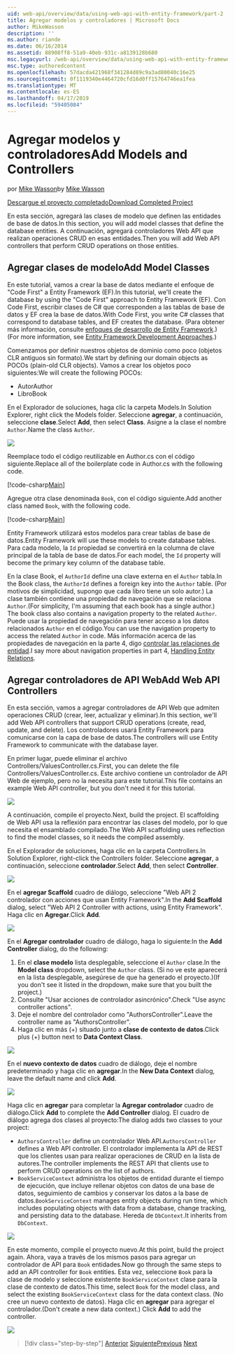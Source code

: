 ```yaml
---
uid: web-api/overview/data/using-web-api-with-entity-framework/part-2
title: Agregar modelos y controladores | Microsoft Docs
author: MikeWasson
description: ''
ms.author: riande
ms.date: 06/16/2014
ms.assetid: 88908ff8-51a9-40eb-931c-a8139128b680
msc.legacyurl: /web-api/overview/data/using-web-api-with-entity-framework/part-2
msc.type: authoredcontent
ms.openlocfilehash: 57dacda421968f341284d89c9a3ad80040c16e25
ms.sourcegitcommit: 0f1119340e4464720cfd16d0ff15764746ea1fea
ms.translationtype: MT
ms.contentlocale: es-ES
ms.lasthandoff: 04/17/2019
ms.locfileid: "59405084"
---
```

# <a name="add-models-and-controllers"></a><span data-ttu-id="68333-102">Agregar modelos y controladores</span><span class="sxs-lookup"><span data-stu-id="68333-102">Add Models and Controllers</span></span>

<span data-ttu-id="68333-103">por [Mike Wasson](https://github.com/MikeWasson)</span><span class="sxs-lookup"><span data-stu-id="68333-103">by [Mike Wasson](https://github.com/MikeWasson)</span></span>

[<span data-ttu-id="68333-104">Descargue el proyecto completado</span><span class="sxs-lookup"><span data-stu-id="68333-104">Download Completed Project</span></span>](https://github.com/MikeWasson/BookService)

<span data-ttu-id="68333-105">En esta sección, agregará las clases de modelo que definen las entidades de base de datos.</span><span class="sxs-lookup"><span data-stu-id="68333-105">In this section, you will add model classes that define the database entities.</span></span> <span data-ttu-id="68333-106">A continuación, agregará controladores Web API que realizan operaciones CRUD en esas entidades.</span><span class="sxs-lookup"><span data-stu-id="68333-106">Then you will add Web API controllers that perform CRUD operations on those entities.</span></span>

## <a name="add-model-classes"></a><span data-ttu-id="68333-107">Agregar clases de modelo</span><span class="sxs-lookup"><span data-stu-id="68333-107">Add Model Classes</span></span>

<span data-ttu-id="68333-108">En este tutorial, vamos a crear la base de datos mediante el enfoque de "Code First" a Entity Framework (EF).</span><span class="sxs-lookup"><span data-stu-id="68333-108">In this tutorial, we'll create the database by using the "Code First" approach to Entity Framework (EF).</span></span> <span data-ttu-id="68333-109">Con Code First, escribir clases de C# que corresponden a las tablas de base de datos y EF crea la base de datos.</span><span class="sxs-lookup"><span data-stu-id="68333-109">With Code First, you write C# classes that correspond to database tables, and EF creates the database.</span></span> <span data-ttu-id="68333-110">(Para obtener más información, consulte [enfoques de desarrollo de Entity Framework](https://msdn.microsoft.com/library/ms178359%28v=vs.110%29.aspx#dbfmfcf).)</span><span class="sxs-lookup"><span data-stu-id="68333-110">(For more information, see [Entity Framework Development Approaches](https://msdn.microsoft.com/library/ms178359%28v=vs.110%29.aspx#dbfmfcf).)</span></span>

<span data-ttu-id="68333-111">Comenzamos por definir nuestros objetos de dominio como poco (objetos CLR antiguos sin formato).</span><span class="sxs-lookup"><span data-stu-id="68333-111">We start by defining our domain objects as POCOs (plain-old CLR objects).</span></span> <span data-ttu-id="68333-112">Vamos a crear los objetos poco siguientes:</span><span class="sxs-lookup"><span data-stu-id="68333-112">We will create the following POCOs:</span></span>

- <span data-ttu-id="68333-113">Autor</span><span class="sxs-lookup"><span data-stu-id="68333-113">Author</span></span>
- <span data-ttu-id="68333-114">Libro</span><span class="sxs-lookup"><span data-stu-id="68333-114">Book</span></span>

<span data-ttu-id="68333-115">En el Explorador de soluciones, haga clic la carpeta Models.</span><span class="sxs-lookup"><span data-stu-id="68333-115">In Solution Explorer, right click the Models folder.</span></span> <span data-ttu-id="68333-116">Seleccione **agregar**, a continuación, seleccione **clase**.</span><span class="sxs-lookup"><span data-stu-id="68333-116">Select **Add**, then select **Class**.</span></span> <span data-ttu-id="68333-117">Asigne a la clase el nombre `Author`.</span><span class="sxs-lookup"><span data-stu-id="68333-117">Name the class `Author`.</span></span>

![](part-2/_static/image1.png)

<span data-ttu-id="68333-118">Reemplace todo el código reutilizable en Author.cs con el código siguiente.</span><span class="sxs-lookup"><span data-stu-id="68333-118">Replace all of the boilerplate code in Author.cs with the following code.</span></span>

[!code-csharp[Main](part-2/samples/sample1.cs)]

<span data-ttu-id="68333-119">Agregue otra clase denominada `Book`, con el código siguiente.</span><span class="sxs-lookup"><span data-stu-id="68333-119">Add another class named `Book`, with the following code.</span></span>

[!code-csharp[Main](part-2/samples/sample2.cs)]

<span data-ttu-id="68333-120">Entity Framework utilizará estos modelos para crear tablas de base de datos.</span><span class="sxs-lookup"><span data-stu-id="68333-120">Entity Framework will use these models to create database tables.</span></span> <span data-ttu-id="68333-121">Para cada modelo, la `Id` propiedad se convertirá en la columna de clave principal de la tabla de base de datos.</span><span class="sxs-lookup"><span data-stu-id="68333-121">For each model, the `Id` property will become the primary key column of the database table.</span></span>

<span data-ttu-id="68333-122">En la clase Book, el `AuthorId` define una clave externa en el `Author` tabla.</span><span class="sxs-lookup"><span data-stu-id="68333-122">In the Book class, the `AuthorId` defines a foreign key into the `Author` table.</span></span> <span data-ttu-id="68333-123">(Por motivos de simplicidad, supongo que cada libro tiene un solo autor.) La clase también contiene una propiedad de navegación que se relaciona `Author`.</span><span class="sxs-lookup"><span data-stu-id="68333-123">(For simplicity, I'm assuming that each book has a single author.) The book class also contains a navigation property to the related `Author`.</span></span> <span data-ttu-id="68333-124">Puede usar la propiedad de navegación para tener acceso a los datos relacionados `Author` en el código.</span><span class="sxs-lookup"><span data-stu-id="68333-124">You can use the navigation property to access the related `Author` in code.</span></span> <span data-ttu-id="68333-125">Más información acerca de las propiedades de navegación en la parte 4, digo [controlar las relaciones de entidad](part-4.md).</span><span class="sxs-lookup"><span data-stu-id="68333-125">I say more about navigation properties in part 4, [Handling Entity Relations](part-4.md).</span></span>

## <a name="add-web-api-controllers"></a><span data-ttu-id="68333-126">Agregar controladores de API Web</span><span class="sxs-lookup"><span data-stu-id="68333-126">Add Web API Controllers</span></span>

<span data-ttu-id="68333-127">En esta sección, vamos a agregar controladores de API Web que admiten operaciones CRUD (crear, leer, actualizar y eliminar).</span><span class="sxs-lookup"><span data-stu-id="68333-127">In this section, we'll add Web API controllers that support CRUD operations (create, read, update, and delete).</span></span> <span data-ttu-id="68333-128">Los controladores usará Entity Framework para comunicarse con la capa de base de datos.</span><span class="sxs-lookup"><span data-stu-id="68333-128">The controllers will use Entity Framework to communicate with the database layer.</span></span>

<span data-ttu-id="68333-129">En primer lugar, puede eliminar el archivo Controllers/ValuesController.cs.</span><span class="sxs-lookup"><span data-stu-id="68333-129">First, you can delete the file Controllers/ValuesController.cs.</span></span> <span data-ttu-id="68333-130">Este archivo contiene un controlador de API Web de ejemplo, pero no la necesita para este tutorial.</span><span class="sxs-lookup"><span data-stu-id="68333-130">This file contains an example Web API controller, but you don't need it for this tutorial.</span></span>

![](part-2/_static/image2.png)

<span data-ttu-id="68333-131">A continuación, compile el proyecto.</span><span class="sxs-lookup"><span data-stu-id="68333-131">Next, build the project.</span></span> <span data-ttu-id="68333-132">El scaffolding de Web API usa la reflexión para encontrar las clases del modelo, por lo que necesita el ensamblado compilado.</span><span class="sxs-lookup"><span data-stu-id="68333-132">The Web API scaffolding uses reflection to find the model classes, so it needs the compiled assembly.</span></span>

<span data-ttu-id="68333-133">En el Explorador de soluciones, haga clic en la carpeta Controllers.</span><span class="sxs-lookup"><span data-stu-id="68333-133">In Solution Explorer, right-click the Controllers folder.</span></span> <span data-ttu-id="68333-134">Seleccione **agregar**, a continuación, seleccione **controlador**.</span><span class="sxs-lookup"><span data-stu-id="68333-134">Select **Add**, then select **Controller**.</span></span>

![](part-2/_static/image3.png)

<span data-ttu-id="68333-135">En el **agregar Scaffold** cuadro de diálogo, seleccione "Web API 2 controlador con acciones que usan Entity Framework".</span><span class="sxs-lookup"><span data-stu-id="68333-135">In the **Add Scaffold** dialog, select "Web API 2 Controller with actions, using Entity Framework".</span></span> <span data-ttu-id="68333-136">Haga clic en **Agregar**.</span><span class="sxs-lookup"><span data-stu-id="68333-136">Click **Add**.</span></span>

![](part-2/_static/image4.png)

<span data-ttu-id="68333-137">En el **Agregar controlador** cuadro de diálogo, haga lo siguiente:</span><span class="sxs-lookup"><span data-stu-id="68333-137">In the **Add Controller** dialog, do the following:</span></span>

1. <span data-ttu-id="68333-138">En el **clase modelo** lista desplegable, seleccione el `Author` clase.</span><span class="sxs-lookup"><span data-stu-id="68333-138">In the **Model class** dropdown, select the `Author` class.</span></span> <span data-ttu-id="68333-139">(Si no ve este aparecerá en la lista desplegable, asegúrese de que ha generado el proyecto.)</span><span class="sxs-lookup"><span data-stu-id="68333-139">(If you don't see it listed in the dropdown, make sure that you built the project.)</span></span>
2. <span data-ttu-id="68333-140">Consulte "Usar acciones de controlador asincrónico".</span><span class="sxs-lookup"><span data-stu-id="68333-140">Check "Use async controller actions".</span></span>
3. <span data-ttu-id="68333-141">Deje el nombre del controlador como &quot;AuthorsController&quot;.</span><span class="sxs-lookup"><span data-stu-id="68333-141">Leave the controller name as &quot;AuthorsController&quot;.</span></span>
4. <span data-ttu-id="68333-142">Haga clic en más (+) situado junto a **clase de contexto de datos**.</span><span class="sxs-lookup"><span data-stu-id="68333-142">Click plus (+) button next to **Data Context Class**.</span></span>

![](part-2/_static/image5.png)

<span data-ttu-id="68333-143">En el **nuevo contexto de datos** cuadro de diálogo, deje el nombre predeterminado y haga clic en **agregar**.</span><span class="sxs-lookup"><span data-stu-id="68333-143">In the **New Data Context** dialog, leave the default name and click **Add**.</span></span>

![](part-2/_static/image6.png)

<span data-ttu-id="68333-144">Haga clic en **agregar** para completar la **Agregar controlador** cuadro de diálogo.</span><span class="sxs-lookup"><span data-stu-id="68333-144">Click **Add** to complete the **Add Controller** dialog.</span></span> <span data-ttu-id="68333-145">El cuadro de diálogo agrega dos clases al proyecto:</span><span class="sxs-lookup"><span data-stu-id="68333-145">The dialog adds two classes to your project:</span></span>

- <span data-ttu-id="68333-146">`AuthorsController` define un controlador Web API.</span><span class="sxs-lookup"><span data-stu-id="68333-146">`AuthorsController` defines a Web API controller.</span></span> <span data-ttu-id="68333-147">El controlador implementa la API de REST que los clientes usan para realizar operaciones de CRUD en la lista de autores.</span><span class="sxs-lookup"><span data-stu-id="68333-147">The controller implements the REST API that clients use to perform CRUD operations on the list of authors.</span></span>
- <span data-ttu-id="68333-148">`BookServiceContext` administra los objetos de entidad durante el tiempo de ejecución, que incluye rellenar objetos con datos de una base de datos, seguimiento de cambios y conservar los datos a la base de datos.</span><span class="sxs-lookup"><span data-stu-id="68333-148">`BookServiceContext` manages entity objects during run time, which includes populating objects with data from a database, change tracking, and persisting data to the database.</span></span> <span data-ttu-id="68333-149">Hereda de `DbContext`.</span><span class="sxs-lookup"><span data-stu-id="68333-149">It inherits from `DbContext`.</span></span>

![](part-2/_static/image7.png)

<span data-ttu-id="68333-150">En este momento, compile el proyecto nuevo.</span><span class="sxs-lookup"><span data-stu-id="68333-150">At this point, build the project again.</span></span> <span data-ttu-id="68333-151">Ahora, vaya a través de los mismos pasos para agregar un controlador de API para `Book` entidades.</span><span class="sxs-lookup"><span data-stu-id="68333-151">Now go through the same steps to add an API controller for `Book` entities.</span></span> <span data-ttu-id="68333-152">Esta vez, seleccione `Book` para la clase de modelo y seleccione existente `BookServiceContext` clase para la clase de contexto de datos.</span><span class="sxs-lookup"><span data-stu-id="68333-152">This time, select `Book` for the model class, and select the existing `BookServiceContext` class for the data context class.</span></span> <span data-ttu-id="68333-153">(No cree un nuevo contexto de datos). Haga clic en **agregar** para agregar el controlador.</span><span class="sxs-lookup"><span data-stu-id="68333-153">(Don't create a new data context.) Click **Add** to add the controller.</span></span>

![](part-2/_static/image8.png)

> [!div class="step-by-step"]
> <span data-ttu-id="68333-154">[Anterior](part-1.md)
> [Siguiente](part-3.md)</span><span class="sxs-lookup"><span data-stu-id="68333-154">[Previous](part-1.md)
[Next](part-3.md)</span></span>
